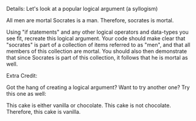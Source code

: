 Details:
Let's look at a popular logical argument (a syllogism)

All men are mortal
Socrates is a man.
Therefore, socrates is mortal.

Using "if statements" and any other logical operators and data-types you see fit, recreate this logical argument. Your code should make clear that "socrates" is part of a collection of items referred to as "men", and that all members of this collection are mortal. You should also then demonstrate that since Socrates is part of this collection, it follows that he is mortal as well.

Extra Credit:

Got the hang of creating a logical argument? Want to try another one? Try this one as well:

This cake is either vanilla or chocolate.
This cake is not chocolate.
Therefore, this cake is vanilla.